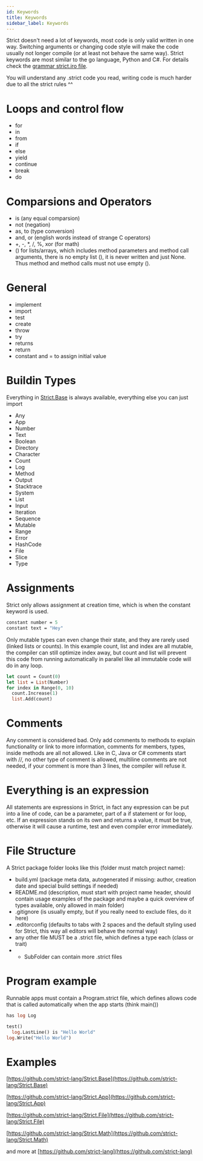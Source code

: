 ```yaml
---
id: Keywords
title: Keywords
sidebar_label: Keywords
---
```


Strict doesn't need a lot of keywords, most code is only valid written in one way. Switching arguments or changing code style will make the code usually not longer compile (or at least not behave the same way). Strict keywords are most similar to the go language, Python and C#. For details check the [grammar strict.iro file](https://github.com/strict-lang/sdk/blob/master/grammar/strict.iro).

You will understand any .strict code you read, writing code is much harder due to all the strict rules ^^

# Loops and control flow

- for
- in
- from
- if
- else
- yield
- continue
- break
- do

# Comparsions and Operators

- is (any equal comparsion)
- not (negation)
- as, to (type conversion)
- and, or (english words instead of strange C operators)
- +, -, \*, /, %, xor (for math)
- () for lists/arrays, which includes method parameters and method call arguments, there is no empty list (), it is never written and just None. Thus method and method calls must not use empty ().

# General

- implement
- import
- test
- create
- throw
- try
- returns
- return
- constant and = to assign initial value

# Buildin Types

Everything in [Strict.Base](https://github.com/strict-lang/Strict.Base) is always available, everything else you can just import

- Any
- App
- Number
- Text
- Boolean
- Directory
- Character
- Count
- Log
- Method
- Output
- Stacktrace
- System
- List
- Input
- Iteration
- Sequence
- Mutable
- Range
- Error
- HashCode
- File
- Slice
- Type

# Assignments

Strict only allows assignment at creation time, which is when the constant keyword is used.

```ocaml
constant number = 5
constant text = "Hey"
```

Only mutable types can even change their state, and they are rarely used (linked lists or counts). In this example count, list and index are all mutable, the compiler can still optimize index away, but count and list will prevent this code from running automatically in parallel like all immutable code will do in any loop.

```ocaml
let count = Count(0)
let list = List(Number)
for index in Range(0, 10)
  count.Increase(1)
  list.Add(count)
```

# Comments

Any comment is considered bad. Only add comments to methods to explain functionality or link to more information, comments for members, types, inside methods are all not allowed. Like in C, Java or C# comments start with //, no other type of comment is allowed, multiline comments are not needed, if your comment is more than 3 lines, the compiler will refuse it.

# Everything is an expression

All statements are expressions in Strict, in fact any expression can be put into a line of code, can be a parameter, part of a if statement or for loop, etc. If an expression stands on its own and returns a value, it must be true, otherwise it will cause a runtime, test and even compiler error immediately.

# File Structure

A Strict package folder looks like this (folder must match project name):

- build.yml (package meta data, autogenerated if missing: author, creation date and special build settings if needed)
- README.md (description, must start with project name header, should contain usage examples of the package and maybe a quick overview of types available, only allowed in main folder)
- .gitignore (is usually empty, but if you really need to exclude files, do it here)
- .editorconfig (defaults to tabs with 2 spaces and the default styling used for Strict, this way all editors will behave the normal way)
- any other file MUST be a .strict file, which defines a type each (class or trait)
- - SubFolder can contain more .strict files

# Program example

Runnable apps must contain a Program.strict file, which defines allows code that is called automatically when the app starts (think main())

```ocaml
has log Log

test()
  log.LastLine() is "Hello World"
log.Write("Hello World")
```

# Examples

[https://github.com/strict-lang/Strict.Base](https://github.com/strict-lang/Strict.Base)

[https://github.com/strict-lang/Strict.App](https://github.com/strict-lang/Strict.App)

[https://github.com/strict-lang/Strict.File](https://github.com/strict-lang/Strict.File)

[https://github.com/strict-lang/Strict.Math](https://github.com/strict-lang/Strict.Math)

and more at [https://github.com/strict-lang](https://github.com/strict-lang)
